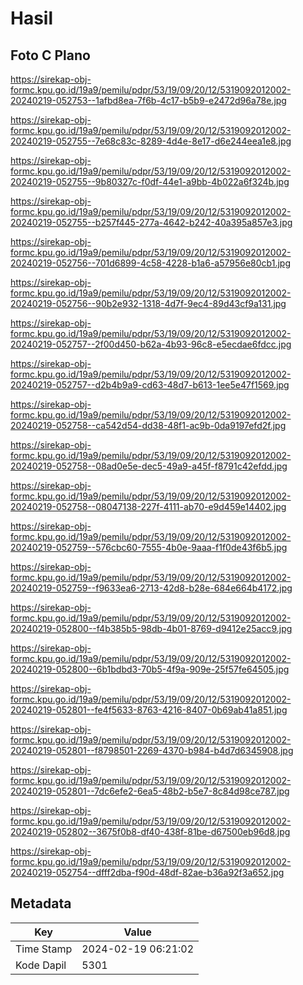 # Hasil

## Foto C Plano

https://sirekap-obj-formc.kpu.go.id/19a9/pemilu/pdpr/53/19/09/20/12/5319092012002-20240219-052753--1afbd8ea-7f6b-4c17-b5b9-e2472d96a78e.jpg

https://sirekap-obj-formc.kpu.go.id/19a9/pemilu/pdpr/53/19/09/20/12/5319092012002-20240219-052755--7e68c83c-8289-4d4e-8e17-d6e244eea1e8.jpg

https://sirekap-obj-formc.kpu.go.id/19a9/pemilu/pdpr/53/19/09/20/12/5319092012002-20240219-052755--9b80327c-f0df-44e1-a9bb-4b022a6f324b.jpg

https://sirekap-obj-formc.kpu.go.id/19a9/pemilu/pdpr/53/19/09/20/12/5319092012002-20240219-052755--b257f445-277a-4642-b242-40a395a857e3.jpg

https://sirekap-obj-formc.kpu.go.id/19a9/pemilu/pdpr/53/19/09/20/12/5319092012002-20240219-052756--701d6899-4c58-4228-b1a6-a57956e80cb1.jpg

https://sirekap-obj-formc.kpu.go.id/19a9/pemilu/pdpr/53/19/09/20/12/5319092012002-20240219-052756--90b2e932-1318-4d7f-9ec4-89d43cf9a131.jpg

https://sirekap-obj-formc.kpu.go.id/19a9/pemilu/pdpr/53/19/09/20/12/5319092012002-20240219-052757--2f00d450-b62a-4b93-96c8-e5ecdae6fdcc.jpg

https://sirekap-obj-formc.kpu.go.id/19a9/pemilu/pdpr/53/19/09/20/12/5319092012002-20240219-052757--d2b4b9a9-cd63-48d7-b613-1ee5e47f1569.jpg

https://sirekap-obj-formc.kpu.go.id/19a9/pemilu/pdpr/53/19/09/20/12/5319092012002-20240219-052758--ca542d54-dd38-48f1-ac9b-0da9197efd2f.jpg

https://sirekap-obj-formc.kpu.go.id/19a9/pemilu/pdpr/53/19/09/20/12/5319092012002-20240219-052758--08ad0e5e-dec5-49a9-a45f-f8791c42efdd.jpg

https://sirekap-obj-formc.kpu.go.id/19a9/pemilu/pdpr/53/19/09/20/12/5319092012002-20240219-052758--08047138-227f-4111-ab70-e9d459e14402.jpg

https://sirekap-obj-formc.kpu.go.id/19a9/pemilu/pdpr/53/19/09/20/12/5319092012002-20240219-052759--576cbc60-7555-4b0e-9aaa-f1f0de43f6b5.jpg

https://sirekap-obj-formc.kpu.go.id/19a9/pemilu/pdpr/53/19/09/20/12/5319092012002-20240219-052759--f9633ea6-2713-42d8-b28e-684e664b4172.jpg

https://sirekap-obj-formc.kpu.go.id/19a9/pemilu/pdpr/53/19/09/20/12/5319092012002-20240219-052800--f4b385b5-98db-4b01-8769-d9412e25acc9.jpg

https://sirekap-obj-formc.kpu.go.id/19a9/pemilu/pdpr/53/19/09/20/12/5319092012002-20240219-052800--6b1bdbd3-70b5-4f9a-909e-25f57fe64505.jpg

https://sirekap-obj-formc.kpu.go.id/19a9/pemilu/pdpr/53/19/09/20/12/5319092012002-20240219-052801--fe4f5633-8763-4216-8407-0b69ab41a851.jpg

https://sirekap-obj-formc.kpu.go.id/19a9/pemilu/pdpr/53/19/09/20/12/5319092012002-20240219-052801--f8798501-2269-4370-b984-b4d7d6345908.jpg

https://sirekap-obj-formc.kpu.go.id/19a9/pemilu/pdpr/53/19/09/20/12/5319092012002-20240219-052801--7dc6efe2-6ea5-48b2-b5e7-8c84d98ce787.jpg

https://sirekap-obj-formc.kpu.go.id/19a9/pemilu/pdpr/53/19/09/20/12/5319092012002-20240219-052802--3675f0b8-df40-438f-81be-d67500eb96d8.jpg

https://sirekap-obj-formc.kpu.go.id/19a9/pemilu/pdpr/53/19/09/20/12/5319092012002-20240219-052754--dfff2dba-f90d-48df-82ae-b36a92f3a652.jpg


## Metadata

| Key        | Value               |
| ---------- | ------------------- |
| Time Stamp | 2024-02-19 06:21:02 |
| Kode Dapil | 5301                |



